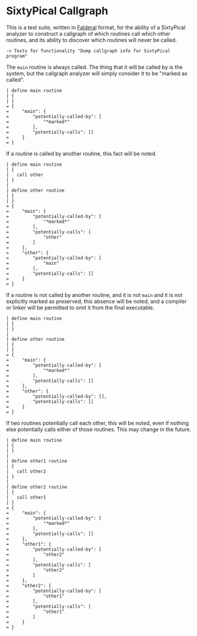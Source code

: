 SixtyPical Callgraph
====================

This is a test suite, written in [Falderal][] format, for the ability of
a SixtyPical analyzer to construct a callgraph of which routines call which
other routines, and its ability to discover which routines will never be
called.

[Falderal]:     http://catseye.tc/node/Falderal

    -> Tests for functionality "Dump callgraph info for SixtyPical program"

The `main` routine is always called.  The thing that it will
be called by is the system, but the callgraph analyzer will
simply consider it to be "marked as called".

    | define main routine
    | {
    | }
    = {
    =     "main": {
    =         "potentially-called-by": [
    =             "*marked*"
    =         ],
    =         "potentially-calls": []
    =     }
    = }

If a routine is called by another routine, this fact will be noted.

    | define main routine
    | {
    |   call other
    | }
    | 
    | define other routine
    | {
    | }
    = {
    =     "main": {
    =         "potentially-called-by": [
    =             "*marked*"
    =         ],
    =         "potentially-calls": [
    =             "other"
    =         ]
    =     },
    =     "other": {
    =         "potentially-called-by": [
    =             "main"
    =         ],
    =         "potentially-calls": []
    =     }
    = }

If a routine is not called by another routine, and it is not `main`
and it is not explicitly marked as preserved, this absence will be
noted, and a compiler or linker will be permitted to omit it from
the final executable.

    | define main routine
    | {
    | }
    | 
    | define other routine
    | {
    | }
    = {
    =     "main": {
    =         "potentially-called-by": [
    =             "*marked*"
    =         ],
    =         "potentially-calls": []
    =     },
    =     "other": {
    =         "potentially-called-by": [],
    =         "potentially-calls": []
    =     }
    = }

If two routines potentially call each other, this will be noted,
even if nothing else potentially calls either of those routines.
This may change in the future.

    | define main routine
    | {
    | }
    | 
    | define other1 routine
    | {
    |   call other2
    | }
    | 
    | define other2 routine
    | {
    |   call other1
    | }
    = {
    =     "main": {
    =         "potentially-called-by": [
    =             "*marked*"
    =         ],
    =         "potentially-calls": []
    =     },
    =     "other1": {
    =         "potentially-called-by": [
    =             "other2"
    =         ],
    =         "potentially-calls": [
    =             "other2"
    =         ]
    =     },
    =     "other2": {
    =         "potentially-called-by": [
    =             "other1"
    =         ],
    =         "potentially-calls": [
    =             "other1"
    =         ]
    =     }
    = }
